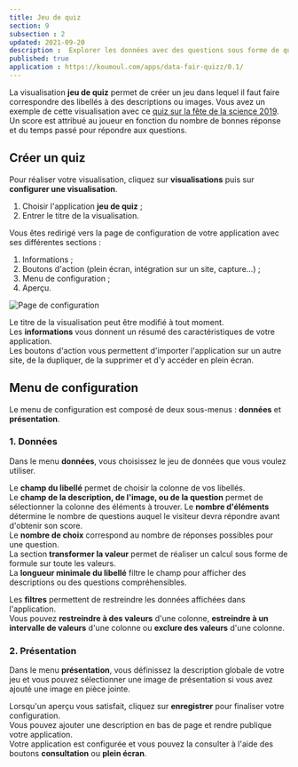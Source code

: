```yaml
---
title: Jeu de quiz
section: 9
subsection : 2
updated: 2021-09-20
description :  Explorer les données avec des questions sous forme de quizz.
published: true
application : https://koumoul.com/apps/data-fair-quizz/0.1/
---
```


La visualisation **jeu de quiz** permet de créer un jeu dans lequel il faut faire correspondre des libellés à des descriptions ou images. Vous avez un exemple de cette visualisation avec ce [quiz sur la fête de la science 2019](https://opendata.koumoul.com/reuses/quizz-fete-de-la-science-2019).  
Un score est attribué au joueur en fonction du nombre de bonnes réponse et du temps passé pour répondre aux questions.

## Créer un quiz

Pour réaliser votre visualisation, cliquez sur **visualisations** puis sur **configurer une visualisation**.

1. Choisir l'application **jeu de quiz**&nbsp;;
2. Entrer le titre de la visualisation.

<p>
</p>

Vous êtes redirigé vers la page de configuration de votre application avec ses différentes sections&nbsp;:

1. Informations&nbsp;;
2. Boutons d'action (plein écran, intégration sur un site, capture...)&nbsp;;
3. Menu de configuration&nbsp;;
4. Aperçu.

![Page de configuration](./images/user-guide-backoffice/quizz-config.jpg)

Le titre de la visualisation peut être modifié à tout moment.  
Les **informations** vous donnent un résumé des caractéristiques de votre application.  
Les boutons d'action vous permettent d'importer l'application sur un autre site, de la dupliquer, de la supprimer et d'y accéder en plein écran.

## Menu de configuration
Le menu de configuration est composé de deux sous-menus&nbsp;: **données** et **présentation**.

### 1. Données

Dans le menu **données**, vous choisissez le jeu de données que vous voulez utiliser.  

Le **champ du libellé** permet de choisir la colonne de vos libellés.  
Le **champ de la description, de l'image, ou de la question** permet de sélectionner la colonne des éléments à trouver.
Le **nombre d'éléments** détermine le nombre de questions auquel le visiteur devra répondre avant d'obtenir son score.  
Le **nombre de choix** correspond au nombre de réponses possibles pour une question.  
La section **transformer la valeur** permet de réaliser un calcul sous forme de formule sur toute les valeurs.  
La **longueur minimale du libellé** filtre le champ pour afficher des descriptions ou des questions compréhensibles.

Les **filtres** permettent de restreindre les données affichées dans l'application.  
Vous pouvez **restreindre à des valeurs** d'une colonne,  **estreindre à un intervalle de valeurs** d'une colonne ou **exclure des valeurs** d'une colonne.

### 2. Présentation

Dans le menu **présentation**, vous définissez la description globale de votre jeu et vous pouvez sélectionner une image de présentation si vous avez ajouté une image en pièce jointe.

Lorsqu'un aperçu vous satisfait, cliquez sur **enregistrer** pour finaliser votre configuration.  
Vous pouvez ajouter une description en bas de page et rendre publique votre application.  
Votre application est configurée et vous pouvez la consulter à l'aide des boutons **consultation** ou **plein écran**.
